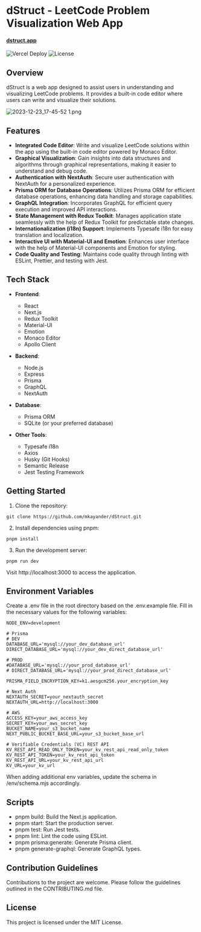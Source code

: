 # dStruct - LeetCode Problem Visualization Web App

#### [dstruct.app](https://dstruct.app/)

![Vercel Deploy](https://therealsujitk-vercel-badge.vercel.app/?app=dstruct&style=for-the-badge) ![License](https://img.shields.io/badge/license-MIT-blue?style=for-the-badge)

## Overview

dStruct is a web app designed to assist users in understanding and visualizing LeetCode problems. It provides a built-in code editor where users can write and visualize their solutions.

![2023-12-23_17-45-52 1.png](https://i.imgur.com/Q1FRwaK.png)

## Features

- **Integrated Code Editor**: Write and visualize LeetCode solutions within the app using the built-in code editor powered by Monaco Editor.
- **Graphical Visualization**: Gain insights into data structures and algorithms through graphical representations, making it easier to understand and debug code.
- **Authentication with NextAuth**: Secure user authentication with NextAuth for a personalized experience.
- **Prisma ORM for Database Operations**: Utilizes Prisma ORM for efficient database operations, enhancing data handling and storage capabilities.
- **GraphQL Integration**: Incorporates GraphQL for efficient query execution and improved API interactions.
- **State Management with Redux Toolkit**: Manages application state seamlessly with the help of Redux Toolkit for predictable state changes.
- **Internationalization (i18n) Support**: Implements Typesafe i18n for easy translation and localization.
- **Interactive UI with Material-UI and Emotion**: Enhances user interface with the help of Material-UI components and Emotion for styling.
- **Code Quality and Testing**: Maintains code quality through linting with ESLint, Prettier, and testing with Jest.

## Tech Stack

- **Frontend**:
    - React
    - Next.js
    - Redux Toolkit
    - Material-UI
    - Emotion
    - Monaco Editor
    - Apollo Client

- **Backend**:
    - Node.js
    - Express
    - Prisma
    - GraphQL
    - NextAuth

- **Database**:
    - Prisma ORM
    - SQLite (or your preferred database)

- **Other Tools**:
    - Typesafe i18n
    - Axios
    - Husky (Git Hooks)
    - Semantic Release
    - Jest Testing Framework

## Getting Started

1. Clone the repository:

```
git clone https://github.com/mkayander/dStruct.git
```

2. Install dependencies using pnpm:

```
pnpm install
```

3. Run the development server:

```
pnpm run dev
```

Visit http://localhost:3000 to access the application.

## Environment Variables

Create a .env file in the root directory based on the .env.example file. Fill in the necessary values for the following variables:

```
NODE_ENV=development

# Prisma
# DEV
DATABASE_URL='mysql://your_dev_database_url'
DIRECT_DATABASE_URL='mysql://your_dev_direct_database_url'

# PROD
#DATABASE_URL='mysql://your_prod_database_url'
# DIRECT_DATABASE_URL='mysql://your_prod_direct_database_url'

PRISMA_FIELD_ENCRYPTION_KEY=k1.aesgcm256.your_encryption_key

# Next Auth
NEXTAUTH_SECRET=your_nextauth_secret
NEXTAUTH_URL=http://localhost:3000

# AWS
ACCESS_KEY=your_aws_access_key
SECRET_KEY=your_aws_secret_key
BUCKET_NAME=your_s3_bucket_name
NEXT_PUBLIC_BUCKET_BASE_URL=your_s3_bucket_base_url

# Verifiable Credentials (VC) REST API
KV_REST_API_READ_ONLY_TOKEN=your_kv_rest_api_read_only_token
KV_REST_API_TOKEN=your_kv_rest_api_token
KV_REST_API_URL=your_kv_rest_api_url
KV_URL=your_kv_url
```

When adding additional env variables, update the schema in /env/schema.mjs accordingly.

## Scripts

- pnpm build: Build the Next.js application.
- pnpm start: Start the production server.
- pnpm test: Run Jest tests.
- pnpm lint: Lint the code using ESLint.
- pnpm prisma:generate: Generate Prisma client.
- pnpm generate-graphql: Generate GraphQL types.

## Contribution Guidelines

Contributions to the project are welcome. Please follow the guidelines outlined in the CONTRIBUTING.md file.

## License

This project is licensed under the MIT License.
